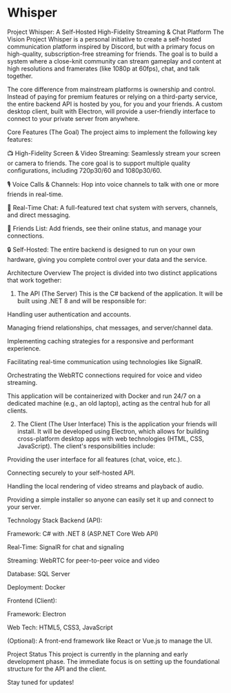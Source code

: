 # Whisper

Project Whisper: A Self-Hosted High-Fidelity Streaming & Chat Platform
The Vision
Project Whisper is a personal initiative to create a self-hosted communication platform inspired by Discord, but with a primary focus on high-quality, subscription-free streaming for friends. The goal is to build a system where a close-knit community can stream gameplay and content at high resolutions and framerates (like 1080p at 60fps), chat, and talk together.

The core difference from mainstream platforms is ownership and control. Instead of paying for premium features or relying on a third-party service, the entire backend API is hosted by you, for you and your friends. A custom desktop client, built with Electron, will provide a user-friendly interface to connect to your private server from anywhere.

Core Features (The Goal)
The project aims to implement the following key features:

📺 High-Fidelity Screen & Video Streaming: Seamlessly stream your screen or camera to friends. The core goal is to support multiple quality configurations, including 720p30/60 and 1080p30/60.

🎙️ Voice Calls & Channels: Hop into voice channels to talk with one or more friends in real-time.

💬 Real-Time Chat: A full-featured text chat system with servers, channels, and direct messaging.

👫 Friends List: Add friends, see their online status, and manage your connections.

🔒 Self-Hosted: The entire backend is designed to run on your own hardware, giving you complete control over your data and the service.

Architecture Overview
The project is divided into two distinct applications that work together:

1. The API (The Server)
This is the C# backend of the application. It will be built using .NET 8 and will be responsible for:

Handling user authentication and accounts.

Managing friend relationships, chat messages, and server/channel data.

Implementing caching strategies for a responsive and performant experience.

Facilitating real-time communication using technologies like SignalR.

Orchestrating the WebRTC connections required for voice and video streaming.

This application will be containerized with Docker and run 24/7 on a dedicated machine (e.g., an old laptop), acting as the central hub for all clients.

2. The Client (The User Interface)
This is the application your friends will install. It will be developed using Electron, which allows for building cross-platform desktop apps with web technologies (HTML, CSS, JavaScript). The client's responsibilities include:

Providing the user interface for all features (chat, voice, etc.).

Connecting securely to your self-hosted API.

Handling the local rendering of video streams and playback of audio.

Providing a simple installer so anyone can easily set it up and connect to your server.

Technology Stack
Backend (API):

Framework: C# with .NET 8 (ASP.NET Core Web API)

Real-Time: SignalR for chat and signaling

Streaming: WebRTC for peer-to-peer voice and video

Database: SQL Server

Deployment: Docker

Frontend (Client):

Framework: Electron

Web Tech: HTML5, CSS3, JavaScript

(Optional): A front-end framework like React or Vue.js to manage the UI.

Project Status
This project is currently in the planning and early development phase. The immediate focus is on setting up the foundational structure for the API and the client.

Stay tuned for updates!
